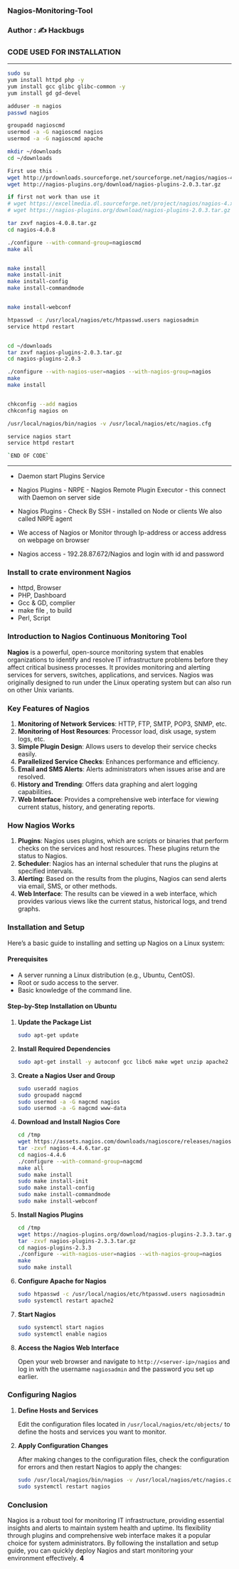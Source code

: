 ### Nagios-Monitoring-Tool
### Author : ✍️ Hackbugs
### CODE USED FOR INSTALLATION
________________________________________
```sh
sudo su
yum install httpd php -y
yum install gcc glibc glibc-common -y
yum install gd gd-devel

adduser -m nagios
passwd nagios

groupadd nagioscmd
usermod -a -G nagioscmd nagios
usermod -a -G nagioscmd apache

mkdir ~/downloads
cd ~/downloads

First use this -
wget http://prdownloads.sourceforge.net/sourceforge.net/nagios/nagios-4.x/nagios-4.0.8.gz
wget http://nagios-plugins.org/download/nagios-plugins-2.0.3.tar.gz

if first not work than use it
# wget https://excellmedia.dl.sourceforge.net/project/nagios/nagios-4.x/nagios-4.0.8/nagios-4.0.8.tar.gz?viasf=1
# wget https://nagios-plugins.org/download/nagios-plugins-2.0.3.tar.gz

tar zxvf nagios-4.0.8.tar.gz
cd nagios-4.0.8

./configure --with-command-group=nagioscmd
make all


make install
make install-init
make install-config
make install-commandmode


make install-webconf

htpasswd -c /usr/local/nagios/etc/htpasswd.users nagiosadmin
service httpd restart


cd ~/downloads
tar zxvf nagios-plugins-2.0.3.tar.gz
cd nagios-plugins-2.0.3

./configure --with-nagios-user=nagios --with-nagios-group=nagios
make
make install


chkconfig --add nagios
chkconfig nagios on

/usr/local/nagios/bin/nagios -v /usr/local/nagios/etc/nagios.cfg

service nagios start
service httpd restart

`END OF CODE`
```
________________________________________________________________________________________________________________________

 - Daemon start Plugins Service
 - Nagios Plugins - NRPE - Nagios Remote Plugin Executor - this connect with Daemon on server side
 - Nagios Plugins - Check By SSH - installed on Node or clients We also called NRPE agent

 - We access of Nagios or Monitor through Ip-address or access address on webpage on browser
 - Nagios access - 192.28.87.672/Nagios and login with id and password 

### Install to crate environment Nagios

  - httpd, Browser
  - PHP, Dashboard
  - Gcc & GD, complier
  - make file , to build
  - Perl, Script
 
### Introduction to Nagios Continuous Monitoring Tool

**Nagios** is a powerful, open-source monitoring system that enables organizations to identify and resolve IT infrastructure problems before they affect critical business processes. It provides monitoring and alerting services for servers, switches, applications, and services. Nagios was originally designed to run under the Linux operating system but can also run on other Unix variants.

### Key Features of Nagios

1. **Monitoring of Network Services**: HTTP, FTP, SMTP, POP3, SNMP, etc.
2. **Monitoring of Host Resources**: Processor load, disk usage, system logs, etc.
3. **Simple Plugin Design**: Allows users to develop their service checks easily.
4. **Parallelized Service Checks**: Enhances performance and efficiency.
5. **Email and SMS Alerts**: Alerts administrators when issues arise and are resolved.
6. **History and Trending**: Offers data graphing and alert logging capabilities.
7. **Web Interface**: Provides a comprehensive web interface for viewing current status, history, and generating reports.

### How Nagios Works

1. **Plugins**: Nagios uses plugins, which are scripts or binaries that perform checks on the services and host resources. These plugins return the status to Nagios.
2. **Scheduler**: Nagios has an internal scheduler that runs the plugins at specified intervals.
3. **Alerting**: Based on the results from the plugins, Nagios can send alerts via email, SMS, or other methods.
4. **Web Interface**: The results can be viewed in a web interface, which provides various views like the current status, historical logs, and trend graphs.

### Installation and Setup

Here’s a basic guide to installing and setting up Nagios on a Linux system:

#### Prerequisites

- A server running a Linux distribution (e.g., Ubuntu, CentOS).
- Root or sudo access to the server.
- Basic knowledge of the command line.

#### Step-by-Step Installation on Ubuntu

1. **Update the Package List**

   ```bash
   sudo apt-get update
   ```

2. **Install Required Dependencies**

   ```bash
   sudo apt-get install -y autoconf gcc libc6 make wget unzip apache2 apache2-utils php libgd-dev
   ```

3. **Create a Nagios User and Group**

   ```bash
   sudo useradd nagios
   sudo groupadd nagcmd
   sudo usermod -a -G nagcmd nagios
   sudo usermod -a -G nagcmd www-data
   ```

4. **Download and Install Nagios Core**

   ```bash
   cd /tmp
   wget https://assets.nagios.com/downloads/nagioscore/releases/nagios-4.4.6.tar.gz
   tar -zxvf nagios-4.4.6.tar.gz
   cd nagios-4.4.6
   ./configure --with-command-group=nagcmd
   make all
   sudo make install
   sudo make install-init
   sudo make install-config
   sudo make install-commandmode
   sudo make install-webconf
   ```

5. **Install Nagios Plugins**

   ```bash
   cd /tmp
   wget https://nagios-plugins.org/download/nagios-plugins-2.3.3.tar.gz
   tar -zxvf nagios-plugins-2.3.3.tar.gz
   cd nagios-plugins-2.3.3
   ./configure --with-nagios-user=nagios --with-nagios-group=nagios
   make
   sudo make install
   ```

6. **Configure Apache for Nagios**

   ```bash
   sudo htpasswd -c /usr/local/nagios/etc/htpasswd.users nagiosadmin
   sudo systemctl restart apache2
   ```

7. **Start Nagios**

   ```bash
   sudo systemctl start nagios
   sudo systemctl enable nagios
   ```

8. **Access the Nagios Web Interface**

   Open your web browser and navigate to `http://<server-ip>/nagios` and log in with the username `nagiosadmin` and the password you set up earlier.

### Configuring Nagios

1. **Define Hosts and Services**

   Edit the configuration files located in `/usr/local/nagios/etc/objects/` to define the hosts and services you want to monitor.

2. **Apply Configuration Changes**

   After making changes to the configuration files, check the configuration for errors and then restart Nagios to apply the changes:

   ```bash
   sudo /usr/local/nagios/bin/nagios -v /usr/local/nagios/etc/nagios.cfg
   sudo systemctl restart nagios
   ```

### Conclusion

Nagios is a robust tool for monitoring IT infrastructure, providing essential insights and alerts to maintain system health and uptime. Its flexibility through plugins and comprehensive web interface makes it a popular choice for system administrators. By following the installation and setup guide, you can quickly deploy Nagios and start monitoring your environment effectively.
____________________________________________________________________________________________________4____________________________________________________________________________________________________

